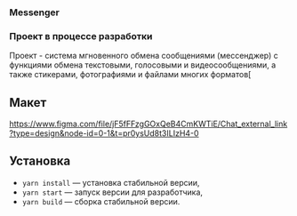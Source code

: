 ### Messenger

### Проект в процессе разработки

Проект - система мгновенного обмена сообщениями (мессенджер) с функциями обмена текстовыми, голосовыми и видеосообщениями, а также стикерами, фотографиями и файлами многих форматов[

## Макет
https://www.figma.com/file/jF5fFFzgGOxQeB4CmKWTiE/Chat_external_link?type=design&node-id=0-1&t=pr0ysUd8t3ILIzH4-0

## Установка
- `yarn install` — установка стабильной версии,
- `yarn start` — запуск версии для разработчика,
- `yarn build` — сборка стабильной версии.
